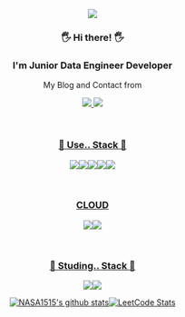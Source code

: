 
<p align='center'>
    <img src="https://capsule-render.vercel.app/api?type=waving&color=auto&height=300&section=header&text=I'am%20NASA1515&fontSize=90&animation=fadeIn&fontAlignY=38&desc=learning%20and%20Working%20up%20Data%20Enginnering%20From%20Korea!&descAlignY=51&descAlign=62"/>
</p>

<div align = "center">

### 🖐 Hi there! 🖐
### I'm Junior Data Engineer Developer
My Blog and Contact from <div align = "center">
<a href="https://nasa1515.com/"><img src="https://img.shields.io/badge/DevBlog-6799FF?style=flat-square&logo=Micro.blog&logoColor=white"/><a href="mailto:ws.nasa1515@gmail.com"> <img src="https://img.shields.io/badge/Gmail-D44638?style=flat-square&logo=Gmail&logoColor=white"/>

<br/>

### 📖 Use.. Stack 📖
 <img src="https://img.shields.io/badge/Python-007396?style=flat-square&logo=Python&logoColor=white"/><img src="https://img.shields.io/badge/Bash,Shell-A9A9A9?style=flat-square&logo=gnubash&logoColor=white"/><img src="https://img.shields.io/badge/Spark-FF7F50?style=flat-square&logo=apachespark&logoColor=white"/><img src="https://img.shields.io/badge/MySQL-4479A1?style=flat-square&logo=MySQL&logoColor=white"/><img src="https://img.shields.io/badge/Databricks-FF0000?style=flat-square&logo=databricks&logoColor=white"/>

<br/>

### CLOUD 

 <img src="https://img.shields.io/badge/Azure-1E90FF?style=flat-square&logo=icloud&logoColor=white"/><img src="https://img.shields.io/badge/GCP-FFE5CC?style=flat-square&logo=googlecloud&logoColor=white"/>

<br/>

### 📖 Studing.. Stack 📖

<img src="https://img.shields.io/badge/Docker-4479A1?style=flat-square&logo=docker&logoColor=white"/><img src="https://img.shields.io/badge/Kubernetes-4479A1?style=flat-square&logo=kubernetes&logoColor=white"/>


![NASA1515's github stats](https://github-readme-stats.vercel.app/api?username=nasa1515&show_icons=true&theme=radical)![LeetCode Stats](https://leetcode.card.workers.dev/nasa1515?theme=nord&font=&extension=null)

</div>

